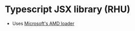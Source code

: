 # Typescript JSX library (RHU)
- Uses [Microsoft's AMD loader](https://github.com/microsoft/vscode-loader/)